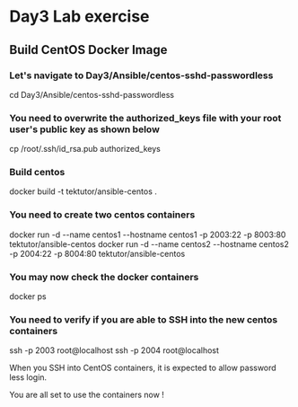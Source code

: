 # Day3 Lab exercise

## Build CentOS Docker Image

### Let's navigate to Day3/Ansible/centos-sshd-passwordless
cd Day3/Ansible/centos-sshd-passwordless

### You need to overwrite the authorized_keys file with your root user's public key as shown below

cp /root/.ssh/id_rsa.pub authorized_keys

### Build centos 
docker build -t tektutor/ansible-centos .

### You need to create two centos containers
docker run -d --name centos1 --hostname centos1 -p 2003:22 -p 8003:80 tektutor/ansible-centos
docker run -d --name centos2 --hostname centos2 -p 2004:22 -p 8004:80 tektutor/ansible-centos

### You may now check the docker containers
docker ps

### You need to verify if you are able to SSH into the new centos containers
ssh -p 2003 root@localhost
ssh -p 2004 root@localhost

When you SSH into CentOS containers,  it is expected to allow password less login.

You are all set to use the containers now !
